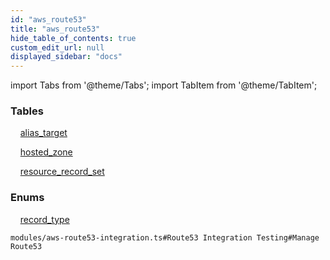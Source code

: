 ```yaml
---
id: "aws_route53"
title: "aws_route53"
hide_table_of_contents: true
custom_edit_url: null
displayed_sidebar: "docs"
---
```


import Tabs from '@theme/Tabs';
import TabItem from '@theme/TabItem';

<Tabs>
  <TabItem value="Components" label="Components" default>

### Tables

    [alias_target](../../aws/tables/aws_route53_entity_alias_target.AliasTarget)

    [hosted_zone](../../aws/tables/aws_route53_entity_hosted_zone.HostedZone)

    [resource_record_set](../../aws/tables/aws_route53_entity_resource_records_set.ResourceRecordSet)

### Enums
    [record_type](../../aws/enums/aws_route53_entity_resource_records_set.RecordType)

</TabItem>
  <TabItem value="Code examples" label="Code examples">

```testdoc
modules/aws-route53-integration.ts#Route53 Integration Testing#Manage Route53
```

</TabItem>
</Tabs>
